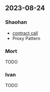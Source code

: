 ## 2023-08-24

### Shaohan

- [contract call](../docs/contract-call.md)
- Proxy Pattern

### Mort 

TODO

### Ivan

TODO
